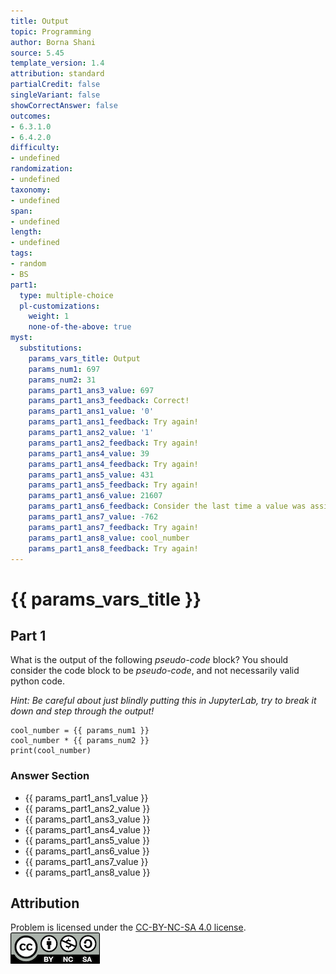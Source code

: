 ```yaml
---
title: Output
topic: Programming
author: Borna Shani
source: 5.45
template_version: 1.4
attribution: standard
partialCredit: false
singleVariant: false
showCorrectAnswer: false
outcomes:
- 6.3.1.0
- 6.4.2.0
difficulty:
- undefined
randomization:
- undefined
taxonomy:
- undefined
span:
- undefined
length:
- undefined
tags:
- random
- BS
part1:
  type: multiple-choice
  pl-customizations:
    weight: 1
    none-of-the-above: true
myst:
  substitutions:
    params_vars_title: Output
    params_num1: 697
    params_num2: 31
    params_part1_ans3_value: 697
    params_part1_ans3_feedback: Correct!
    params_part1_ans1_value: '0'
    params_part1_ans1_feedback: Try again!
    params_part1_ans2_value: '1'
    params_part1_ans2_feedback: Try again!
    params_part1_ans4_value: 39
    params_part1_ans4_feedback: Try again!
    params_part1_ans5_value: 431
    params_part1_ans5_feedback: Try again!
    params_part1_ans6_value: 21607
    params_part1_ans6_feedback: Consider the last time a value was assigned to `cool_number`
    params_part1_ans7_value: -762
    params_part1_ans7_feedback: Try again!
    params_part1_ans8_value: cool_number
    params_part1_ans8_feedback: Try again!
---
```

# {{ params_vars_title }}

## Part 1

What is the output of the following *pseudo-code* block?
You should consider the code block to be *pseudo-code*, and not necessarily valid python code.

*Hint: Be careful about just blindly putting this in JupyterLab, try to break it down and step through the output!*

```
cool_number = {{ params_num1 }}
cool_number * {{ params_num2 }}
print(cool_number)
```

### Answer Section

- {{ params_part1_ans1_value }}
- {{ params_part1_ans2_value }}
- {{ params_part1_ans3_value }}
- {{ params_part1_ans4_value }}
- {{ params_part1_ans5_value }}
- {{ params_part1_ans6_value }}
- {{ params_part1_ans7_value }}
- {{ params_part1_ans8_value }}

## Attribution

Problem is licensed under the [CC-BY-NC-SA 4.0 license](https://creativecommons.org/licenses/by-nc-sa/4.0/).<br> ![The Creative Commons 4.0 license requiring attribution-BY, non-commercial-NC, and share-alike-SA license.](https://raw.githubusercontent.com/firasm/bits/master/by-nc-sa.png)